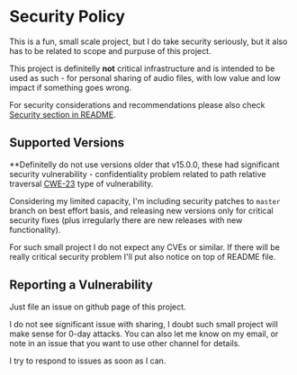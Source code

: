 # Security Policy

This is a fun, small scale project, but I do take security seriously, but it also has to be related to scope and purpuse of this project.

This project is definitelly **not** critical infrastructure and is intended to be used as such - for personal sharing of audio files, with low value 
and low impact if something goes wrong.

For security considerations and recommendations please also check [Security section in README](https://github.com/izderadicka/audioserve#security).

## Supported Versions

**Definitelly do not use versions older that v15.0.0,  these had significant security vulnerability - confidentiality problem related to path relative traversal 
[CWE-23](https://cwe.mitre.org/data/definitions/23.html) type of vulnerability.

Considering my limited  capacity, I'm including security patches to `master` branch on best effort basis, and releasing new versions only for critical security fixes 
(plus irregularly there are new releases with new functionality). 

For such small project I do not expect any CVEs or similar.  If there will be really critical security problem I'll put also notice on top of README file.


## Reporting a Vulnerability

Just file an issue on github page of this project.

I do not see significant issue with sharing, I doubt such small project will make sense for 0-day attacks.
You can also let me know on my email, or note in an issue that you want to use other channel for details.

I try to respond to issues as soon as I can.
